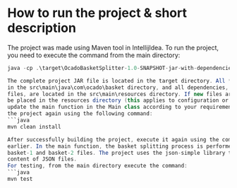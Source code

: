 # How to run the project & short description
The project was made using Maven tool in IntellijIdea. To run the project, you need to 
execute the command from the main directory:
```java
java -cp .\target\OcadoBasketSplitter-1.0-SNAPSHOT-jar-with-dependencies.jar com.ocado.basket.Main

The complete project JAR file is located in the target directory. All *.java files are located 
in the src\main\java\com\ocado\basket directory, and all dependencies, which are JSON 
files, are located in the src\main\resources directory. If new files are added, they should 
be placed in the resources directory (this applies to configuration or test files). Then, 
update the main function in the Main class according to your requirements. Then uild 
the project again using the following command:
```java
mvn clean install

After successfully building the project, execute it again using the command mentioned 
earlier. In the main function, the basket splitting process is performed for the provided 
basket-1 and basket-2 files. The project uses the json-simple library to handle the 
content of JSON files.
For testing, from the main directory execute the command:
```java
mvn test
